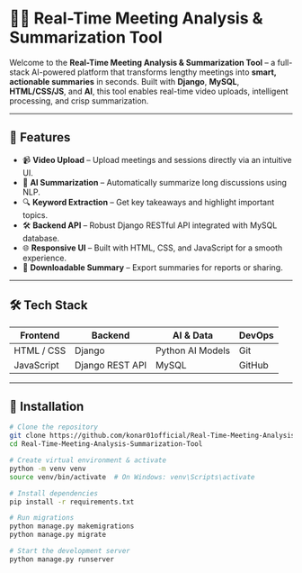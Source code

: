 # 🎥🧠 Real-Time Meeting Analysis & Summarization Tool

Welcome to the **Real-Time Meeting Analysis & Summarization Tool** – a full-stack AI-powered platform that transforms lengthy meetings into **smart, actionable summaries** in seconds. Built with **Django**, **MySQL**, **HTML/CSS/JS**, and **AI**, this tool enables real-time video uploads, intelligent processing, and crisp summarization.

---

## 🚀 Features

- 📹 **Video Upload** – Upload meetings and sessions directly via an intuitive UI.
- 🧠 **AI Summarization** – Automatically summarize long discussions using NLP.
- 🔍 **Keyword Extraction** – Get key takeaways and highlight important topics.
- 🛠 **Backend API** – Robust Django RESTful API integrated with MySQL database.
- 🌐 **Responsive UI** – Built with HTML, CSS, and JavaScript for a smooth experience.
- 🧾 **Downloadable Summary** – Export summaries for reports or sharing.

---

## 🛠️ Tech Stack

| Frontend       | Backend        | AI & Data        | DevOps |
|----------------|----------------|------------------|--------|
| HTML / CSS     | Django         | Python AI Models | Git    |
| JavaScript     | Django REST API| MySQL            | GitHub |

---

## 🧰 Installation

```bash
# Clone the repository
git clone https://github.com/konar01official/Real-Time-Meeting-Analysis-Summarization-Tool.git
cd Real-Time-Meeting-Analysis-Summarization-Tool

# Create virtual environment & activate
python -m venv venv
source venv/bin/activate  # On Windows: venv\Scripts\activate

# Install dependencies
pip install -r requirements.txt

# Run migrations
python manage.py makemigrations
python manage.py migrate

# Start the development server
python manage.py runserver
